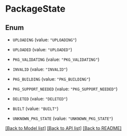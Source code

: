 # PackageState

## Enum


* `UPLOADING` (value: `"UPLOADING"`)

* `UPLOADED` (value: `"UPLOADED"`)

* `PKG_VALIDATING` (value: `"PKG_VALIDATING"`)

* `INVALID` (value: `"INVALID"`)

* `PKG_BUILDING` (value: `"PKG_BUILDING"`)

* `PKG_SUPPORT_NEEDED` (value: `"PKG_SUPPORT_NEEDED"`)

* `DELETED` (value: `"DELETED"`)

* `BUILT` (value: `"BUILT"`)

* `UNKNOWN_PKG_STATE` (value: `"UNKNOWN_PKG_STATE"`)


[[Back to Model list]](../README.md#documentation-for-models) [[Back to API list]](../README.md#documentation-for-api-endpoints) [[Back to README]](../README.md)


